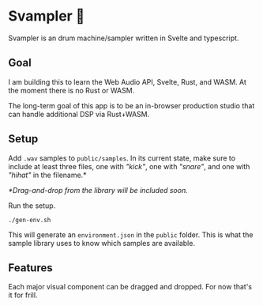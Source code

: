 # Svampler 🥁

Svampler is an drum machine/sampler written in Svelte and typescript.

## Goal

I am building this to learn the Web Audio API, Svelte, Rust, and WASM. At the moment there is no Rust or WASM.

The long-term goal of this app is to be an in-browser production studio that can handle additional DSP via Rust+WASM.

## Setup

Add `.wav` samples to `public/samples`. In its current state, make sure to include at least three files, one with _"kick"_, one with _"snare"_, and one with _"hihat"_ in the filename.*

_*Drag-and-drop from the library will be included soon._

Run the setup.
```shell
./gen-env.sh
```

This will generate an `environment.json` in the `public` folder. This is what the sample library uses to know which samples are available.

## Features

Each major visual component can be dragged and dropped. For now that's it for frill.